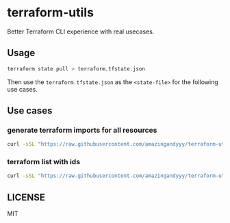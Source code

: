 # terraform-utils

Better Terraform CLI experience with real usecases.

## Usage

```bash
terraform state pull > terraform.tfstate.json
```

Then use the `terraform.tfstate.json` as the `<state-file>` for the following use cases.

## Use cases

### generate terraform imports for all resources

```bash
curl -sSL "https://raw.githubusercontent.com/amazingandyyy/terraform-utils/main/terraform-imports-generate.sh" | bash -s -- <state-file> <output-file>
```

### terraform list with ids

```bash
curl -sSL "https://raw.githubusercontent.com/amazingandyyy/terraform-utils/main/terraform-state-list-ids.sh" | bash -s -- <state-file>
```

## LICENSE

MIT
